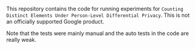 This repository contains the code for running experiments for `Counting Distinct
Elements Under Person-Level Differential Privacy`. This is not an officially supported Google product.

Note that the tests were mainly manual and the auto tests in the code are really
weak.